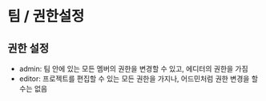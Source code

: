 # 팀 / 권한설정

## 권한 설정

- admin: 팀 안에 있는 모든 멤버의 권한을 변경할 수 있고, 에디터의 권한을 가짐
- editor: 프로젝트를 편집할 수 있는 모든 권한을 가지나, 어드민처럼 권한 변경을 할 수는 없음